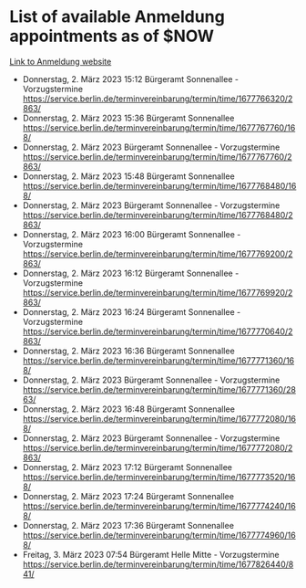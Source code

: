 # List of available Anmeldung appointments as of $NOW
[Link to Anmeldung website](https://service.berlin.de/terminvereinbarung/termin/tag.php?termin=1&anliegen[]=120686&dienstleisterlist=122210,122217,327316,122219,327312,122227,327314,122231,327346,122243,327348,122254,122252,329742,122260,329745,122262,329748,122271,327278,122273,327274,122277,327276,330436,122280,327294,122282,327290,122284,327292,122291,327270,122285,327266,122286,327264,122296,327268,150230,329760,122297,327286,122294,327284,122312,329763,122314,329775,122304,327330,122311,327334,122309,327332,317869,122281,327352,122279,329772,122283,122276,327324,122274,327326,122267,329766,122246,327318,122251,327320,122257,327322,122208,327298,122226,327300&herkunft=http%3A%2F%2Fservice.berlin.de%2Fdienstleistung%2F120686%2F)
- Donnerstag, 2. März 2023 15:12 Bürgeramt Sonnenallee - Vorzugstermine https://service.berlin.de/terminvereinbarung/termin/time/1677766320/2863/
- Donnerstag, 2. März 2023 15:36 Bürgeramt Sonnenallee https://service.berlin.de/terminvereinbarung/termin/time/1677767760/168/
- Donnerstag, 2. März 2023  Bürgeramt Sonnenallee - Vorzugstermine https://service.berlin.de/terminvereinbarung/termin/time/1677767760/2863/
- Donnerstag, 2. März 2023 15:48 Bürgeramt Sonnenallee https://service.berlin.de/terminvereinbarung/termin/time/1677768480/168/
- Donnerstag, 2. März 2023  Bürgeramt Sonnenallee - Vorzugstermine https://service.berlin.de/terminvereinbarung/termin/time/1677768480/2863/
- Donnerstag, 2. März 2023 16:00 Bürgeramt Sonnenallee - Vorzugstermine https://service.berlin.de/terminvereinbarung/termin/time/1677769200/2863/
- Donnerstag, 2. März 2023 16:12 Bürgeramt Sonnenallee - Vorzugstermine https://service.berlin.de/terminvereinbarung/termin/time/1677769920/2863/
- Donnerstag, 2. März 2023 16:24 Bürgeramt Sonnenallee - Vorzugstermine https://service.berlin.de/terminvereinbarung/termin/time/1677770640/2863/
- Donnerstag, 2. März 2023 16:36 Bürgeramt Sonnenallee https://service.berlin.de/terminvereinbarung/termin/time/1677771360/168/
- Donnerstag, 2. März 2023  Bürgeramt Sonnenallee - Vorzugstermine https://service.berlin.de/terminvereinbarung/termin/time/1677771360/2863/
- Donnerstag, 2. März 2023 16:48 Bürgeramt Sonnenallee https://service.berlin.de/terminvereinbarung/termin/time/1677772080/168/
- Donnerstag, 2. März 2023  Bürgeramt Sonnenallee - Vorzugstermine https://service.berlin.de/terminvereinbarung/termin/time/1677772080/2863/
- Donnerstag, 2. März 2023 17:12 Bürgeramt Sonnenallee https://service.berlin.de/terminvereinbarung/termin/time/1677773520/168/
- Donnerstag, 2. März 2023 17:24 Bürgeramt Sonnenallee https://service.berlin.de/terminvereinbarung/termin/time/1677774240/168/
- Donnerstag, 2. März 2023 17:36 Bürgeramt Sonnenallee https://service.berlin.de/terminvereinbarung/termin/time/1677774960/168/
- Freitag, 3. März 2023 07:54 Bürgeramt Helle Mitte - Vorzugstermine https://service.berlin.de/terminvereinbarung/termin/time/1677826440/841/
